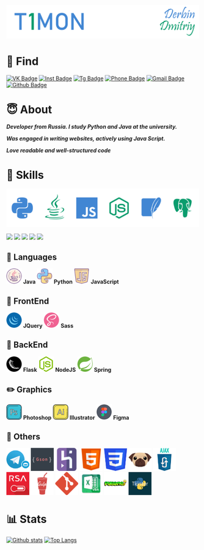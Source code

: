 <img src='pics/nick.png'/>


# 🔎 Find
[![VK Badge](https://img.shields.io/badge/-T1MONVK-blue?style=for-the-badge&logo=vk&logoColor=white&link=https://vk.com/T1MONVK/)](https://vk.com/T1MONVK/) 
[![Inst Badge](https://img.shields.io/badge/-_BEAUTY_IS_A_DUTY_-violet?style=for-the-badge&logo=instagram&logoColor=white&link=https://www.instagram.com/_beauty_is_a_duty_/)](https://www.instagram.com/_beauty_is_a_duty_/) 
[![Tg Badge](https://img.shields.io/badge/-T1TELEGRAM-blue?style=for-the-badge&logo=telegram&logoColor=white&link=https://t.me/T1TELGRAM)](https://t.me/T1TELGRAM) 
[![Phone Badge](https://img.shields.io/badge/-+7(982)%20120%2073%2055-brightgreen?style=for-the-badge&logo=whatsapp&logoColor=white&link=+79821207355)](+79821207355) 
[![Gmail Badge](https://img.shields.io/badge/-derbindima5@gmail.com-c14438?style=for-the-badge&logo=Gmail&logoColor=white&link=mailto:derbindima5@gmail.com)](mailto:derbindima5@gmail.com) 
[![Github Badge](https://img.shields.io/badge/-T1GIT-grey?style=for-the-badge&logo=github&logoColor=white&link=https://github.com/T1GIT/)](https://www.github.com/T1GIT/) 


# 😇 About
***Developer from Russia. I study Python and Java at the university.***

***Was engaged in writing websites, actively using Java Script.***

***Love readable and well-structured code***


# 💪 Skills
<img src='pics/langs.png' alt="Skills"/>

![](https://img.shields.io/badge/OS-Windows%2010-informational?style=flat-square&logo=windows&logoColor=4186d3&color=0a9c6d)
![](https://img.shields.io/badge/IDE-PyCharm-informational?style=flat-square&logo=pycharm&logoColor=4186d3&color=0a9c6d)
![](https://img.shields.io/badge/IDE-ItelliJ-informational?style=flat-square&logo=intellij-idea&logoColor=4186d3&color=0a9c6d)
![](https://img.shields.io/badge/Processor-Intel%20Core%20I5%207500U-informational?style=flat-square&logo=intel&logoColor=4186d3&color=0a9c6d)
![](https://img.shields.io/badge/Video%20Card-Nvidia%20GeForce%20GTX%20950M-informational?style=flat-square&logo=nvidia&logoColor=4186d3&color=0a9c6d)

## 👅 Languages
<img src='icons/skills/java.png' width="40" height="40"/> **Java**
<img src='icons/skills/python.png' width="40" height="40"/> **Python**
<img src='icons/skills/js.png' width="40" height="40"/> **JavaScript**

## 👀 FrontEnd
<img src='icons/skills/jquery.png' width="40" height="40"/> **JQuery**
<img src='icons/skills/sass.png' width="40" height="40"/> **Sass**

## 📡 BackEnd
<img src='icons/skills/flasks.png' width="40" height="40"/> **Flask**
<img src='icons/skills/nodejs.png' width="40" height="40"/> **NodeJS**
<img src='icons/skills/spring.png' width="40" height="40"/> **Spring**

## ✏️ Graphics
<img src='icons/skills/ps.png' width="40" height="40"/> **Photoshop**
<img src='icons/skills/ai.png' width="40" height="40"/> **Illustrator**
<img src='icons/skills/figma.png' width="40" height="40"/> **Figma**

## 📜 Others
<p>
    <img src='icons/other/bot.png' width="60" height="60"/>
    <img src='icons/other/gson.png' width="60" height="60"/>
    <img src='icons/other/heroku.png' width="60" height="60"/>
    <img src='icons/other/html.png' width="60" height="60"/>
    <img src='icons/other/css.png' width="60" height="60"/>
    <img src='icons/other/pug.svg' width="60" height="60"/>
    <img src='icons/other/ajax.png' width="60" height="60"/>
    <img src='icons/other/rsa.jpg' width="60" height="60"/>
    <img src='icons/other/gulp.png' width="60" height="60"/>
    <img src='icons/other/git.svg' width="60" height="60"/>
    <img src='icons/other/vba.png' width="60" height="60"/>
    <img src='icons/other/pygame.png' width="60" height="60"/>
    <img src='icons/other/tkinter.png' width="60" height="60"/>
</p>


# 📊 Stats
[![Github stats](https://github-readme-stats.vercel.app/api?username=T1GIT&show_icons=true&theme=radical&hide=issues,contribs&include_all_commits=true)](https://github.com/T1GIT/github-readme-stats&custom_title=Statistics)
[![Top Langs](https://github-readme-stats.vercel.app/api/top-langs/?username=T1GIT&exclude_repo=Player&theme=vue-dark&layout=compact&langs_count=4)](https://github.com/anuraghazra/github-readme-stats)
